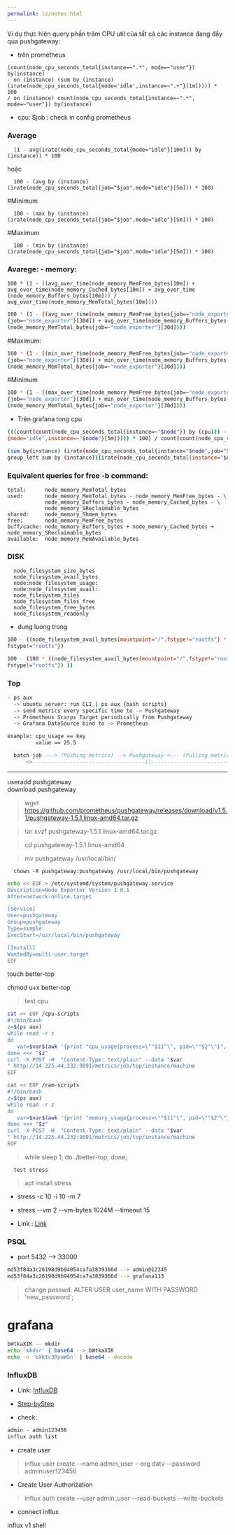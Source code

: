 ```yaml
---
permalink: ls/notes.html
---
```


Ví dụ thực hiện query phần trăm CPU util của tất cả các instance đang đẩy qua pushgateway:

- trên prometheus

```postgresql
(count(node_cpu_seconds_total{instance=~".*", mode=~"user"}) by(instance) 
- on (instance) (sum by (instance) (irate(node_cpu_seconds_total{mode='idle',instance=~".+"}[1m])))) * 100 
/ on (instance) count(node_cpu_seconds_total{instance=~".*", mode=~"user"}) by(instance)
```

- cpu: $job : check in config prometheus

### Average

      (1 - avg(irate(node_cpu_seconds_total{mode="idle"}[10m])) by (instance)) * 100

hoặc

      100 - (avg by (instance) (irate(node_cpu_seconds_total{job="$job",mode="idle"}[5m])) * 100)

#Minimum

      100 - (max by (instance) (irate(node_cpu_seconds_total{job="$job",mode="idle"}[5m])) * 100)

#Maximum

      100 - (min by (instance) (irate(node_cpu_seconds_total{job="$job",mode="idle"}[5m])) * 100)


### Avarege: - memory: 

```psql
100 * (1 - ((avg_over_time(node_memory_MemFree_bytes[10m]) + avg_over_time(node_memory_Cached_bytes[10m]) + avg_over_time
(node_memory_Buffers_bytes[10m])) / avg_over_time(node_memory_MemTotal_bytes[10m])))
```

```bash
100 * (1 - ((avg_over_time(node_memory_MemFree_bytes{job=~"node_exporter"}[30d]) + avg_over_time(node_memory_Cached_bytes
{job=~"node_exporter"}[30d]) + avg_over_time(node_memory_Buffers_bytes{job=~"node_exporter"}[30d])) / avg_over_time
(node_memory_MemTotal_bytes{job=~"node_exporter"}[30d])))
```

#Maximum:

```bash
100 * (1 - ((min_over_time(node_memory_MemFree_bytes{job=~"node_exporter"}[30d]) + min_over_time(node_memory_Cached_bytes
{job=~"node_exporter"}[30d]) + min_over_time(node_memory_Buffers_bytes{job=~"node_exporter"}[30d])) / min_over_time
(node_memory_MemTotal_bytes{job=~"node_exporter"}[30d])))
```

#Minimum

```bash
100 * (1 - ((max_over_time(node_memory_MemFree_bytes{job=~"node_exporter"}[30d]) + min_over_time(node_memory_Cached_bytes
{job=~"node_exporter"}[30d]) + min_over_time(node_memory_Buffers_bytes{job=~"node_exporter"}[30d])) / min_over_time
(node_memory_MemTotal_bytes{job=~"node_exporter"}[30d])))
```

- Trên grafana tong cpu

```bash
(((count(count(node_cpu_seconds_total{instance=~"$node"}) by (cpu))) - avg(sum by (mode)(irate(node_cpu_seconds_total
{mode='idle',instance=~"$node"}[5m])))) * 100) / count(count(node_cpu_seconds_total{instance=~"$node"}) by (cpu))
```

```bash
(sum by(instance) (irate(node_cpu_seconds_total{instance="$node",job="$job", mode!="idle"}[$__rate_interval])) / on(instance) 
group_left sum by (instance)((irate(node_cpu_seconds_total{instance="$node",job="$job"}[$__rate_interval])))) * 100
```

### Equivalent queries for free -b command:

```plantext
total:      node_memory_MemTotal_bytes
used:       node_memory_MemTotal_bytes - node_memory_MemFree_bytes - \
            node_memory_Buffers_bytes - node_memory_Cached_bytes - \
            node_memory_SReclaimable_bytes
shared:     node_memory_Shmem_bytes
free:       node_memory_MemFree_bytes
buff/cache: node_memory_Buffers_bytes + node_memory_Cached_bytes + node_memory_SReclaimable_bytes
available:  node_memory_MemAvailable_bytes
```

### DISK 

      node_filesystem_size_bytes
      node_filesystem_avail_bytes
      node:node_filesystem_usage:
      node:node_filesystem_avail:
      node_filesystem_files
      node_filesystem_files_free
      node_filesystem_free_bytes
      node_filesystem_readonly

- dung luong trong

```bash
100 - ((node_filesystem_avail_bytes{mountpoint="/",fstype!="rootfs"} * 100) / node_filesystem_size_bytes{mountpoint="/",
fstype!="rootfs"})
```
```bash
100 - (100 * ((node_filesystem_avail_bytes{mountpoint="/",fstype!="rootfs"} ) / (node_filesystem_size_bytes{mountpoint="/",
fstype!="rootfs"}) ))
```

### Top

```bash
- ps aux
  -> ubuntu server: run CLI | px aux {bash scripts}
  -> send metrics every specific time to -> Pushgateway 
  -> Prometheus Scarps Target periodically from Pushgateway 
  -> Grafana DataSource bind to -> Prometheus
```
```bash
example: cpu_usage == key
         value == 25.5
```

```sql
  batch job ---> (Pushing metrics) --> Pushgateway <--- (Pulling metrics) <--- Promethues
      <>------------------------------------()--------------------------------------<>
```

---

useradd pushgateway<br>
download pushgateway

> wget https://github.com/prometheus/pushgateway/releases/download/v1.5.1/pushgateway-1.5.1.linux-amd64.tar.gz

> tar xvzf pushgateway-1.5.1.linux-amd64.tar.gz

> cd pushgateway-1.5.1.linux-amd64

> mv pushgateway /usr/local/bin/

      chown -R pushgateway:pushgateway /usr/local/bin/pushgateway

```bash
echo << EOF > /etc/systemd/system/pushgateway.service
Description=Node Exporter Version 1.0.1
After=network-online.target

[Service]
User=pushgateway
Group=pushgateway
Type=simple
ExecStart=/usr/local/bin/pushgateway

[Install]
WantedBy=multi-user.target
EOF
```

touch better-top 

chmod u+x better-top 

> test cpu


```bash
cat << EOF /cpu-scripts
#!/bin/bash
z=$(ps aux)
while read -r z
do
   var=$var$(awk '{print "cpu_usage{process=\""$11"\", pid=\""$2"\"}", $3z}');
done <<< "$z"
curl -X POST -H  "Content-Type: text/plain" --data "$var
" http://14.225.44.232:9091/metrics/job/top/instance/machine
EOF
```

```bash
cat << EOF /ram-scripts
#!/bin/bash
z=$(ps aux)
while read -r z
do
   var=$var$(awk '{print "memory_usage{process=\""$11"\", pid=\""$2"\"}", $4z}');
done <<< "$z"
curl -X POST -H  "Content-Type: text/plain" --data "$var
" http://14.225.44.232:9091/metrics/job/top/instance/machine
EOF
```

> while sleep 1; do ./better-top; done;

      test stress

> apt install stress

- stress -c 10 -i 10 -m 7
- stress --vm 2 --vm-bytes 1024M --timeout 15


- Link : [Link](https://www.youtube.com/watch?v=15sCWIfQUzE)


### PSQL

- port 5432 --> 33000

```bash
md53f84a3c26198d9b94054ca7a3839366d --> admin@12345
md53f84a3c26198d9b94054ca7a3839366d --> grafana113
```

> change passwd: ALTER USER user_name WITH PASSWORD 'new_password';


# grafana 

```bash
bWtkaXIK -- mkdir
echo 'mkdir' | base64 --> bWtkaXIK
echo -n 'bXktc3RyaW5n' | base64 --decode
```

### InfluxDB
- Link: [InfluxDB](influxdb.html)

- [Step-byStep](https://www.cyberithub.com/how-to-install-influxdb2-on-ubuntu-20-04-lts-step-by-step/)

- check: 

```go
admin - admin123456
influx auth list
```

- create user 

> influx user create --name admin_user --org datv --password adminuser123456

- Create User Authorization

> influx auth create --user admin_user --read-buckets --write-buckets

- connect influx

influx v1 shell


